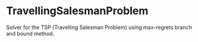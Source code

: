 # TravellingSalesmanProblem
Solver for the TSP (Travelling Salesman Problem) using max-regrets branch and bound method.

